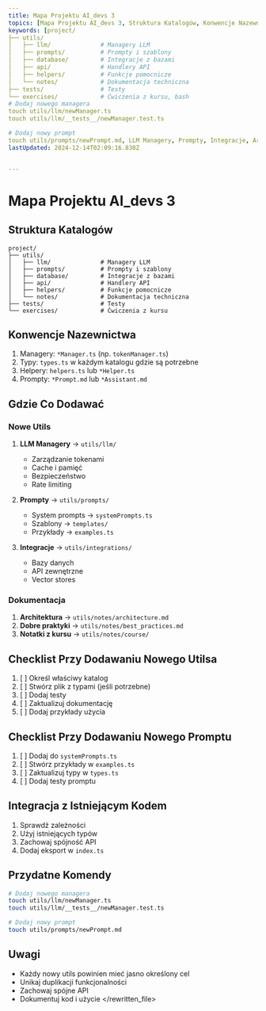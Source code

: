 ```yaml
---
title: Mapa Projektu AI_devs 3
topics: [Mapa Projektu AI_devs 3, Struktura Katalogów, Konwencje Nazewnictwa, Gdzie Co Dodawać, Nowe Utils, Dokumentacja, Checklist Przy Dodawaniu Nowego Utilsa, Checklist Przy Dodawaniu Nowego Promptu, Integracja z Istniejącym Kodem, Przydatne Komendy, Dodaj nowego managera, Dodaj nowy prompt, Uwagi]
keywords: [project/
├── utils/
│   ├── llm/              # Managery LLM
│   ├── prompts/          # Prompty i szablony
│   ├── database/         # Integracje z bazami
│   ├── api/              # Handlery API
│   ├── helpers/          # Funkcje pomocnicze
│   └── notes/            # Dokumentacja techniczna
├── tests/                # Testy
└── exercises/            # Ćwiczenia z kursu, bash
# Dodaj nowego managera
touch utils/llm/newManager.ts
touch utils/llm/__tests__/newManager.test.ts

# Dodaj nowy prompt
touch utils/prompts/newPrompt.md, LLM Managery, Prompty, Integracje, Architektura, Dobre praktyki, Notatki z kursu]
lastUpdated: 2024-12-14T02:09:16.830Z


---
```


# Mapa Projektu AI_devs 3

## Struktura Katalogów
```
project/
├── utils/
│   ├── llm/              # Managery LLM
│   ├── prompts/          # Prompty i szablony
│   ├── database/         # Integracje z bazami
│   ├── api/              # Handlery API
│   ├── helpers/          # Funkcje pomocnicze
│   └── notes/            # Dokumentacja techniczna
├── tests/                # Testy
└── exercises/            # Ćwiczenia z kursu
```

## Konwencje Nazewnictwa
1. Managery: `*Manager.ts` (np. `tokenManager.ts`)
2. Typy: `types.ts` w każdym katalogu gdzie są potrzebne
3. Helpery: `helpers.ts` lub `*Helper.ts`
4. Prompty: `*Prompt.md` lub `*Assistant.md`

## Gdzie Co Dodawać

### Nowe Utils
1. **LLM Managery** → `utils/llm/`
   - Zarządzanie tokenami
   - Cache i pamięć
   - Bezpieczeństwo
   - Rate limiting

2. **Prompty** → `utils/prompts/`
   - System prompts → `systemPrompts.ts`
   - Szablony → `templates/`
   - Przykłady → `examples.ts`

3. **Integracje** → `utils/integrations/`
   - Bazy danych
   - API zewnętrzne
   - Vector stores

### Dokumentacja
1. **Architektura** → `utils/notes/architecture.md`
2. **Dobre praktyki** → `utils/notes/best_practices.md`
3. **Notatki z kursu** → `utils/notes/course/`

## Checklist Przy Dodawaniu Nowego Utilsa
1. [ ] Określ właściwy katalog
2. [ ] Stwórz plik z typami (jeśli potrzebne)
3. [ ] Dodaj testy
4. [ ] Zaktualizuj dokumentację
5. [ ] Dodaj przykłady użycia

## Checklist Przy Dodawaniu Nowego Promptu
1. [ ] Dodaj do `systemPrompts.ts`
2. [ ] Stwórz przykłady w `examples.ts`
3. [ ] Zaktualizuj typy w `types.ts`
4. [ ] Dodaj testy promptu

## Integracja z Istniejącym Kodem
1. Sprawdź zależności
2. Użyj istniejących typów
3. Zachowaj spójność API
4. Dodaj eksport w `index.ts`

## Przydatne Komendy
```bash
# Dodaj nowego managera
touch utils/llm/newManager.ts
touch utils/llm/__tests__/newManager.test.ts

# Dodaj nowy prompt
touch utils/prompts/newPrompt.md
```

## Uwagi
- Każdy nowy utils powinien mieć jasno określony cel
- Unikaj duplikacji funkcjonalności
- Zachowaj spójne API
- Dokumentuj kod i użycie
  </rewritten_file> 